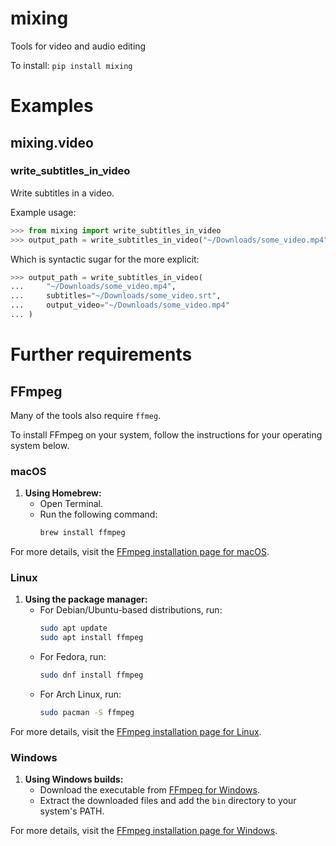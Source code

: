 
# mixing
Tools for video and audio editing


To install:	```pip install mixing```


# Examples

## mixing.video

### write_subtitles_in_video


Write subtitles in a video.

Example usage:

```python
>>> from mixing import write_subtitles_in_video
>>> output_path = write_subtitles_in_video("~/Downloads/some_video.mp4") 
```

Which is syntactic sugar for the more explicit:

```python
>>> output_path = write_subtitles_in_video(
...     "~/Downloads/some_video.mp4", 
...     subtitles="~/Downloads/some_video.srt",
...     output_video="~/Downloads/some_video.mp4"
... )  
```


# Further requirements

## FFmpeg

Many of the tools also require `ffmeg`. 

To install FFmpeg on your system, follow the instructions for your operating system below.

### macOS

1. **Using Homebrew:**
   - Open Terminal.
   - Run the following command:
     ```bash
     brew install ffmpeg
     ```

For more details, visit the [FFmpeg installation page for macOS](https://ffmpeg.org/download.html#build-mac).

### Linux

1. **Using the package manager:**
   - For Debian/Ubuntu-based distributions, run:
     ```bash
     sudo apt update
     sudo apt install ffmpeg
     ```
   - For Fedora, run:
     ```bash
     sudo dnf install ffmpeg
     ```
   - For Arch Linux, run:
     ```bash
     sudo pacman -S ffmpeg
     ```

For more details, visit the [FFmpeg installation page for Linux](https://ffmpeg.org/download.html#build-linux).

### Windows

1. **Using Windows builds:**
   - Download the executable from [FFmpeg for Windows](https://ffmpeg.org/download.html#build-windows).
   - Extract the downloaded files and add the `bin` directory to your system's PATH.

For more details, visit the [FFmpeg installation page for Windows](https://ffmpeg.org/download.html#build-windows).
